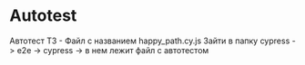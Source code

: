 # Autotest
Автотест ТЗ - Файл с названием happy_path.cy.js
Зайти в папку cypress -> e2e -> cypress -> в нем лежит файл с автотестом
